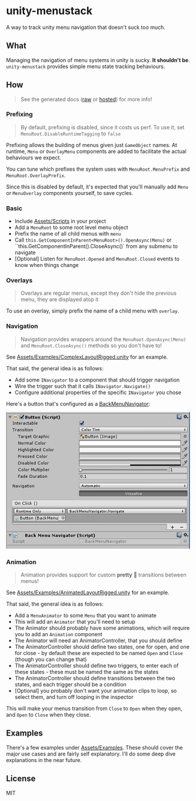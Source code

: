 # unity-menustack

A way to track unity menu navigation that doesn't suck too much.

## What

Managing the navigation of menu systems in unity is sucky. __It shouldn't be__.
`unity-menustack` provides simple menu state tracking behaviours.

## How

> See the generated docs ([raw](./docs) or [hosted](https://bengreenier.github.io/Unity-MenuStack)) for more info!

### Prefixing

> By default, prefixing is disabled, since it costs us perf. To use it, set `MenuRoot.DisableRuntimeTagging` to `false`

Prefixing allows the building of menus given just `GameObject` names. At runtime, `Menu` or `OverlayMenu` components are added
to facilitate the actual behaviours we expect.

You can tune which prefixes the system uses with `MenuRoot.MenuPrefix` and `MenuRoot.OverlayPrefix`.

Since this is disabled by default, it's expected that you'll manually add `Menu` or `MenuOverlay` components yourself, to save cycles.

### Basic

+ Include [Assets/Scripts](./Assets/Scripts) in your project
+ Add a `MenuRoot` to some root level menu object
+ Prefix the name of all child menus with `menu`
+ Call `this.GetComponentInParent<MenuRoot>().OpenAsync(Menu)` or ``this.GetComponentInParent<MenuRoot>().CloseAsync()` from any submenu to navigate
+ [Optional] Listen for `MenuRoot.Opened` and `MenuRoot.Closed` events to know when things change

### Overlays

> Overlays are regular menus, except they don't hide the previous menu, they are displayed atop it

To use an overlay, simply prefix the name of a child menu with `overlay`.

### Navigation

> Navigation provides wrappers around the `MenuRoot.OpenAsync(Menu)` and `MenuRoot.CloseAsync()` methods so you don't have to!

See [Assets/Examples/ComplexLayoutRigged.unity](./Assets/Examples/ComplexLayoutRigged.unity) for an example.

That said, the general idea is as follows:  

+ Add some `INavigator` to a component that should trigger navigation
+ Wire the trigger such that it calls `INavigator.Navigate()`
+ Configure additional properties of the specific `INavigator` you chose

Here's a button that's configured as a [BackMenuNavigator](https://bengreenier.github.io/Unity-MenuStack/class_menu_stack_1_1_navigation_1_1_back_menu_navigator.html):

![screenshot backmenunav](./docs/img/backmenunav.png)

### Animation

> Animation provides support for custom __pretty__ :dancer: transitions between menus!

See [Assets/Examples/AnimatedLayoutRigged.unity](./Assets/Examples/AnimatedLayoutRigged.unity) for an example.

That said, the general idea is as follows:  

+ Add a `MenuAnimator` to some `Menu` that you want to animate
+ This will add an `Animator` that you'll need to setup
+ The Animator should probably have some animations, which will require you to add an `Animation` component
+ The Animator will need an AnimatorController, that you should define
+ The AnimatorController should define two states, one for open, and one for close - by default these are expected to be named `Open` and `Close` (though you can change that)
+ The AnimatorController should define two triggers, to enter each of these states - these must be named the same as the states
+ The AnimatorController should define transitions between the two states, and each trigger should be a condition
+ [Optional] you probably don't want your animation clips to loop, so select them, and turn off looping in the inspector

This will make your menus transition from `Close` to `Open` when they open, and `Open` to `Close` when they close.

## Examples

There's a few examples under [Assets/Examples](./Assets/Examples). These should cover the major use cases
and are fairly self explanatory. I'll do some deep dive explanations in the near future.

## License

MIT